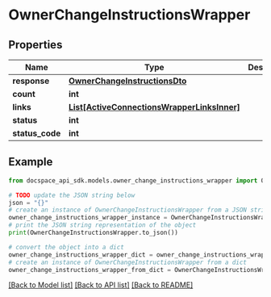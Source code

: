 # OwnerChangeInstructionsWrapper

## Properties

Name | Type | Description | Notes
------------ | ------------- | ------------- | -------------
**response** | [**OwnerChangeInstructionsDto**](OwnerChangeInstructionsDto.md) |  | [optional] 
**count** | **int** |  | [optional] 
**links** | [**List[ActiveConnectionsWrapperLinksInner]**](ActiveConnectionsWrapperLinksInner.md) |  | [optional] 
**status** | **int** |  | [optional] 
**status_code** | **int** |  | [optional] 

## Example

```python
from docspace_api_sdk.models.owner_change_instructions_wrapper import OwnerChangeInstructionsWrapper

# TODO update the JSON string below
json = "{}"
# create an instance of OwnerChangeInstructionsWrapper from a JSON string
owner_change_instructions_wrapper_instance = OwnerChangeInstructionsWrapper.from_json(json)
# print the JSON string representation of the object
print(OwnerChangeInstructionsWrapper.to_json())

# convert the object into a dict
owner_change_instructions_wrapper_dict = owner_change_instructions_wrapper_instance.to_dict()
# create an instance of OwnerChangeInstructionsWrapper from a dict
owner_change_instructions_wrapper_from_dict = OwnerChangeInstructionsWrapper.from_dict(owner_change_instructions_wrapper_dict)
```
[[Back to Model list]](../README.md#documentation-for-models) [[Back to API list]](../README.md#documentation-for-api-endpoints) [[Back to README]](../README.md)


